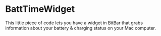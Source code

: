 # BattTimeWidget
This little piece of code lets you have a widget in BitBar that grabs information about your battery &amp; charging status on your Mac computer. 
